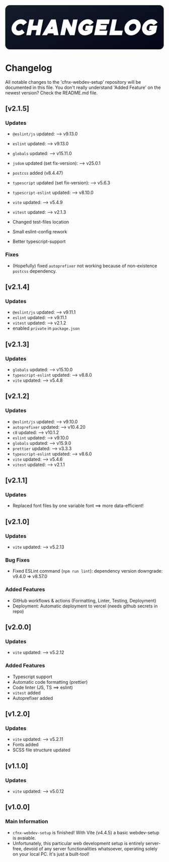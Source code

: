 <img src="./.github/content/changelog.png">

# Changelog

All notable changes to the 'cfnx-webdev-setup' repository will be documented in
this file. You don't really understand 'Added Feature' on the newest version? Check the README.md file.

## [v2.1.5]

### Updates

-   `@eslint/js` updated: --> v9.13.0
-   `eslint` updated: --> v9.13.0
-   `globals` updated: --> v15.11.0
-   `jsdom` updated (set fix-version): --> v25.0.1
-   `postcss` added (v8.4.47)
-   `typescript` updated (set fix-version): --> v5.6.3
-   `typescript-eslint` updated: --> v8.10.0
-   `vite` updated: --> v5.4.9
-   `vitest` updated: --> v2.1.3

-   Changed test-files location
-   Small eslint-config rework
-   Better typescript-support

### Fixes

-   (Hopefully) fixed `autoprefixer` not working because of non-existence `postcss` dependency.

## [v2.1.4]

### Updates

-   `@eslint/js` updated: --> v9.11.1
-   `eslint` updated: --> v9.11.1
-   `vitest` updated: --> v2.1.2
-   enabled `private` in `package.json`

## [v2.1.3]

### Updates

-   `globals` updated: --> v15.10.0
-   `typescript-eslint` updated: --> v8.8.0
-   `vite` updated: --> v5.4.8

## [v2.1.2]

### Updates

-   `@eslint/js` updated: --> v9.10.0
-   `autoprefixer` updated: --> v10.4.20
-   `c8` updated: --> v10.1.2
-   `eslint` updated: --> v9.10.0
-   `globals` updated: --> v15.9.0
-   `prettier` updated: --> v3.3.3
-   `typescript-eslint` updated: --> v8.6.0
-   `vite` updated: --> v5.4.6
-   `vitest` updated: --> v2.1.1

## [v2.1.1]

### Updates

-   Replaced font files by one variable font ==> more data-efficient!

## [v2.1.0]

### Updates

-   `vite` updated: --> v5.2.13

### Bug Fixes

-   Fixed ESLint command (`npm run lint`): dependency version downgrade: v9.4.0 => v8.57.0

### Added Features

-   GitHub workflows & actions (Formatting, Linter, Testing, Deployment)
-   Deployment: Automatic deployment to vercel (needs github secrets in repo)

## [v2.0.0]

### Updates

-   `vite` updated: --> v5.2.12

### Added Features

-   Typescript support
-   Automatic code formatting (prettier)
-   Code linter (JS, TS ==> eslint)
-   `vitest` added
-   Autoprefixer added

## [v1.2.0]

### Updates

-   `vite` updated: --> v5.2.11
-   Fonts added
-   SCSS file structure updated

## [v1.1.0]

### Updates

-   `vite` updated: --> v5.0.12

## [v1.0.0]

### Main Information

-   `cfnx-webdev-setup` is finished! With Vite (v4.4.5) a basic webdev-setup is
    avaiable.
-   Unfortunately, this particular web development setup is entirely
    server-free, devoid of any server functionalities whatsoever, operating
    solely on your local PC. It's just a built-tool!
